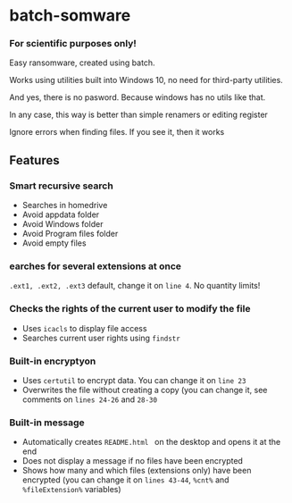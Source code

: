 # batch-somware

### For scientific purposes only!

Easy ransomware, created using batch.

Works using utilities built into Windows 10, no need for third-party utilities.

And yes, there is no pasword. Because windows has no utils like that. 

In any case, this way is better than simple renamers or editing register

Ignore errors when finding files. If you see it, then it works

## Features

### Smart recursive search 
- Searches in homedrive
- Avoid appdata folder
- Avoid Windows folder
- Avoid Program files folder
- Avoid empty files

### earches for several extensions at once

`.ext1, .ext2, .ext3` default, change it on `line 4`. No quantity limits!


### Checks the rights of the current user to modify the file

- Uses `icacls` to display file access
- Searches current user rights using `findstr`

### Built-in encryptyon

- Uses `certutil` to encrypt data. You can change it on `line 23`
- Overwrites the file without creating a copy (you can change it, see comments on `lines 24-26` and `28-30`


### Built-in message

- Automatically creates `README.html ` on the desktop and opens it at the end
- Does not display a message if no files have been encrypted
- Shows how many and which files (extensions only) have been encrypted (you can change it on `lines 43-44`, `%cnt%` and `%fileExtension%` variables)
